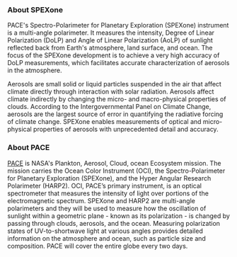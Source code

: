 ### About SPEXone
PACE's Spectro-Polarimeter for Planetary Exploration (SPEXone) instrument is a multi-angle polarimeter. It measures the intensity, Degree of Linear Polarization (DoLP) and Angle of Linear Polarization (AoLP) of sunlight reflected back from Earth's atmosphere, land surface, and ocean. The focus of the SPEXone development is to achieve a very high accuracy of DoLP measurements, which facilitates accurate characterization of aerosols in the atmosphere.

Aerosols are small solid or liquid particles suspended in the air that affect climate directly through interaction with solar radiation. Aerosols affect climate indirectly by changing the micro- and macro-physical properties of clouds. According to the Intergovernmental Panel on Climate Change, aerosols are the largest source of error in quantifying the radiative forcing of climate change. SPEXone enables measurements of optical and micro-physical properties of aerosols with unprecedented detail and accuracy.


### About PACE
[PACE](https://pace.gsfc.nasa.gov/) is NASA's Plankton, Aerosol, Cloud, ocean Ecosystem mission. The mission carries the Ocean Color Instrument (OCI), the Spectro-Polarimeter for Planetary Exploration (SPEXone), and the Hyper Angular Research Polarimeter (HARP2). OCI, PACE’s primary instrument, is an optical spectrometer that measures the intensity of light over portions of the electromagnetic spectrum. SPEXone and HARP2 are multi-angle polarimeters and they will be used to measure how the oscillation of sunlight within a geometric plane - known as its polarization - is changed by passing through clouds, aerosols, and the ocean. Measuring polarization states of UV-to-shortwave light at various angles provides detailed information on the atmosphere and ocean, such as particle size and composition. PACE will cover the entire globe every two days.
